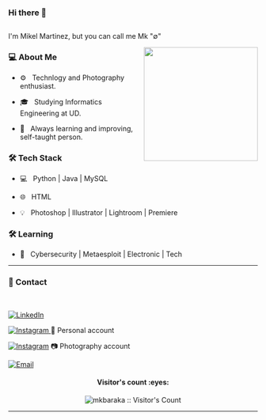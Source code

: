 ### Hi there 👋<h2> 
  I'm Mikel Martinez, but you can call me Mk                 "∅" </h2>

<!--
**mkbaraka/mkbaraka** is a ✨ _special_ ✨ repository because its `README.md` (this file) appears on your GitHub profile.

Here are some ideas to get you started:

- 🔭 I’m currently working on ...
- 🌱 I’m currently learning ...
- 👯 I’m looking to collaborate on ...
- 🤔 I’m looking for help with ...
- 💬 Ask me about ...
- 📫 How to reach me: ...
- 😄 Pronouns: ...
- ⚡ Fun fact: ...
-->

<img align='right' src="https://media.giphy.com/media/Jk9veXoOzMrnC0Y1kU/giphy.gif" width="230">

<h3> 💻 About Me </h3>



- ⚙️ &nbsp; Technlogy and Photography enthusiast.

- 🎓 &nbsp; Studying Informatics Engineering at UD.

- 🌱 &nbsp; Always learning and improving, self-taught person.



<h3>🛠 Tech Stack</h3>



- 💻 &nbsp; Python | Java | MySQL

- 🌐 &nbsp; HTML 

- 💡 &nbsp; Photoshop | Illustrator | Lightroom | Premiere

<!--

- 🛢 &nbsp; MySQL | MongoDB

- 🔧 &nbsp; Git | Markdown | Selenium | Tidyverse

- 🖥 &nbsp;  Photoshop | Lightroom | Premiere

-->



<h3>🛠 Learning</h3>

- 🔧 &nbsp;  Cybersecurity |  Metaesploit | Electronic | Tech

<hr>


<h3>💬 Contact  </h3>

<br>



<p align="center">


<a href="https://www.linkedin.com/in/mikel-martinez-a0697211a/"><img alt="LinkedIn" src="https://img.shields.io/badge/LinkedIn-Mikel%20Martinez-purple?style=flat-square&logo=linkedin"></a>


<a href="https://www.instagram.com/mikelmartinez12/"><img alt="Instagram" src="https://img.shields.io/badge/Instagram-mikelmartinez12-black?style=flat-square&logo=instagram"> </a> 📲 Personal account 

<a href="https://www.instagram.com/mkft0/"><img alt="Instagram" src="https://img.shields.io/badge/Instagram-mkft0-black?style=flat-square&logo=instagram"></a> 📷 Photography  account 

<a href="mailto:mikeltxu12@gmail.com"><img alt="Email" src="https://img.shields.io/badge/Email-mikeltxu12@gmail.com-purple?style=flat-square&logo=gmail"></a>

</p>

 

<h4 align="center">Visitor's count :eyes:</h4>

<p align="center"><img src="https://profile-counter.glitch.me/{mkbaraka}/count.svg" alt="mkbaraka :: Visitor's Count" /></p>


<hr>

